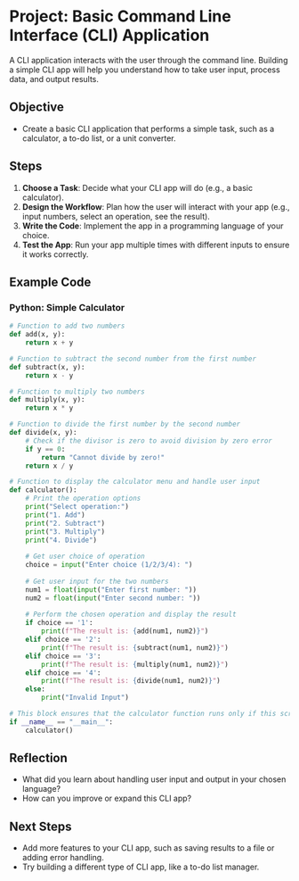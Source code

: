 # Project: Basic Command Line Interface (CLI) Application

A CLI application interacts with the user through the command line. Building a simple CLI app will help you understand how to take user input, process data, and output results.

## Objective
- Create a basic CLI application that performs a simple task, such as a calculator, a to-do list, or a unit converter.

## Steps
1. **Choose a Task**: Decide what your CLI app will do (e.g., a basic calculator).
2. **Design the Workflow**: Plan how the user will interact with your app (e.g., input numbers, select an operation, see the result).
3. **Write the Code**: Implement the app in a programming language of your choice.
4. **Test the App**: Run your app multiple times with different inputs to ensure it works correctly.

## Example Code
### Python: Simple Calculator
```python
# Function to add two numbers
def add(x, y):
    return x + y

# Function to subtract the second number from the first number
def subtract(x, y):
    return x - y

# Function to multiply two numbers
def multiply(x, y):
    return x * y

# Function to divide the first number by the second number
def divide(x, y):
    # Check if the divisor is zero to avoid division by zero error
    if y == 0:
        return "Cannot divide by zero!"
    return x / y

# Function to display the calculator menu and handle user input
def calculator():
    # Print the operation options
    print("Select operation:")
    print("1. Add")
    print("2. Subtract")
    print("3. Multiply")
    print("4. Divide")
    
    # Get user choice of operation
    choice = input("Enter choice (1/2/3/4): ")
    
    # Get user input for the two numbers
    num1 = float(input("Enter first number: "))
    num2 = float(input("Enter second number: "))
    
    # Perform the chosen operation and display the result
    if choice == '1':
        print(f"The result is: {add(num1, num2)}")
    elif choice == '2':
        print(f"The result is: {subtract(num1, num2)}")
    elif choice == '3':
        print(f"The result is: {multiply(num1, num2)}")
    elif choice == '4':
        print(f"The result is: {divide(num1, num2)}")
    else:
        print("Invalid Input")

# This block ensures that the calculator function runs only if this script is executed directly
if __name__ == "__main__":
    calculator()
```

## Reflection
- What did you learn about handling user input and output in your chosen language?
- How can you improve or expand this CLI app?

## Next Steps
- Add more features to your CLI app, such as saving results to a file or adding error handling.
- Try building a different type of CLI app, like a to-do list manager.
